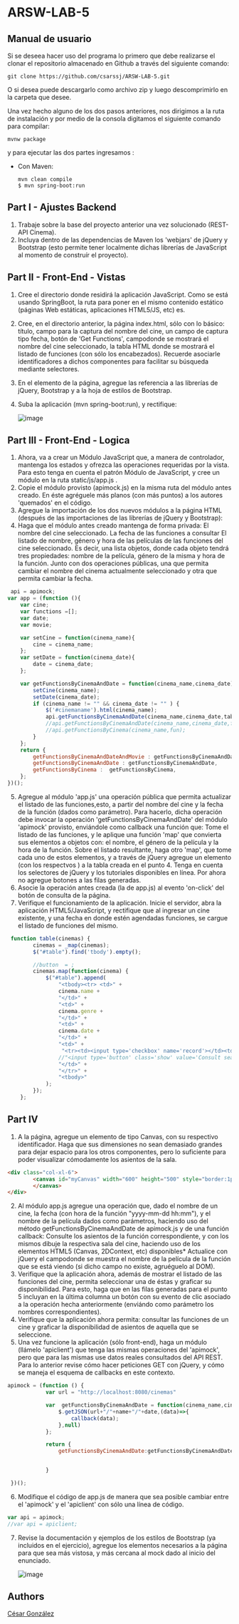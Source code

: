 # ARSW-LAB-5

## Manual de usuario

Si se deseea hacer uso del programa lo primero que debe realizarse el clonar el repositorio almacenado en Github a través del siguiente comando:

```
git clone https://github.com/csarssj/ARSW-LAB-5.git

```
O si desea puede descargarlo como archivo zip y luego descomprimirlo en la carpeta que desee.

Una vez hecho alguno de los dos pasos anteriores, nos dirigimos a la ruta de instalación y por medio de la consola digitamos el siguiente comando para compilar:

```
mvnw package
```
y para ejecutar las dos partes ingresamos :
 
 * Con Maven:
 	```
	mvn clean compile
	$ mvn spring-boot:run
	```
## Part I - Ajustes Backend
1. Trabaje sobre la base del proyecto anterior una vez solucionado (REST-API Cinema).
2. Incluya dentro de las dependencias de Maven los 'webjars' de jQuery y Bootstrap (esto permite tener localmente dichas librerías de JavaScript al momento de construír el proyecto).

## Part II - Front-End - Vistas

1. Cree el directorio donde residirá la aplicación JavaScript. Como se está usando SpringBoot, la ruta para poner en el mismo contenido estático (páginas Web estáticas, aplicaciones HTML5/JS, etc) es.
	
2. Cree, en el directorio anterior, la página index.html, sólo con lo básico: título, campo para la captura del nombre del cine, un campo de captura tipo fecha, botón de 'Get Functions', campodonde se mostrará el nombre del cine seleccionado, la tabla HTML donde se mostrará el listado de funciones (con sólo los encabezados). Recuerde asociarle identificadores a dichos componentes para facilitar su búsqueda mediante selectores.
3. En el elemento <head> de la página, agregue las referencia a las librerías de jQuery, Bootstrap y a la hoja de estilos de Bootstrap.
4. Suba la aplicación (mvn spring-boot:run), y rectifique:
	
	![image](https://github.com/csarssj/ARSW-LAB-5/blob/master/img/1.png)
	
## Part III - Front-End - Logica

1. Ahora, va a crear un Módulo JavaScript que, a manera de controlador, mantenga los estados y ofrezca las operaciones requeridas por la vista. Para esto tenga en cuenta el patrón Módulo de JavaScript, y cree un módulo en la ruta static/js/app.js .
2. Copie el módulo provisto (apimock.js) en la misma ruta del módulo antes creado. En éste agréguele más planos (con más puntos) a los autores 'quemados' en el código.
3. Agregue la importación de los dos nuevos módulos a la página HTML (después de las importaciones de las librerías de jQuery y Bootstrap):
4. Haga que el módulo antes creado mantenga de forma privada:
El nombre del cine seleccionado.
La fecha de las funciones a consultar
El listado de nombre, género y hora de las películas de las funciones del cine seleccionado. Es decir, una lista objetos, donde cada objeto tendrá tres propiedades: nombre de la película, género de la misma y hora de la función.
Junto con dos operaciones públicas, una que permita cambiar el nombre del cinema actualmente seleccionado y otra que permita cambiar la fecha.

```javascript
 api = apimock;
var app = (function (){
	var cine;
	var functions =[];
	var date;
	var movie;

	var setCine = function(cinema_name){
		cine = cinema_name;
	};
	var setDate = function(cinema_date){
		date = cinema_date;
	};

	var getFunctionsByCinemaAndDate = function(cinema_name,cinema_date) {
        setCine(cinema_name);
        setDate(cinema_date);
        if (cinema_name != "" && cinema_date != "" ) {
            $('#cinemaname').html(cinema_name);
            api.getFunctionsByCinemaAndDate(cinema_name,cinema_date,table);
            //api.getFunctionsByCinemaAndDate(cinema_name,cinema_date,fun);
            //api.getFunctionsByCinema(cinema_name,fun);
        }
    };
	return {
	    getFunctionsByCinemaAndDateAndMovie : getFunctionsByCinemaAndDateAndMovie,
		getFunctionsByCinemaAndDate : getFunctionsByCinemaAndDate,
		getFunctionsByCinema :  getFunctionsByCinema,
	};
})();
```
5. Agregue al módulo 'app.js' una operación pública que permita actualizar el listado de las funciones,esto, a partir del nombre del cine y la fecha de la función (dados como parámetro). Para hacerlo, dicha operación debe invocar la operación 'getFunctionsByCinemaAndDate' del módulo 'apimock' provisto, enviándole como callback una función que:
Tome el listado de las funciones, y le aplique una función 'map' que convierta sus elementos a objetos con: el nombre, el género de la película y la hora de la función.
Sobre el listado resultante, haga otro 'map', que tome cada uno de estos elementos, y a través de jQuery agregue un elemento <tr> (con los respectvos <td>) a la tabla creada en el punto 4. Tenga en cuenta los selectores de jQuery y los tutoriales disponibles en línea. Por ahora no agregue botones a las filas generadas.
6. Asocie la operación antes creada (la de app.js) al evento 'on-click' del botón de consulta de la página.
7. Verifique el funcionamiento de la aplicación. Inicie el servidor, abra la aplicación HTML5/JavaScript, y rectifique que al ingresar un cine existente, y una fecha en donde estén agendadas funciones, se cargue el listado de funciones del mismo.
	
```javascript
 function table(cinemas) {
        cinemas = _map(cinemas);
		$("#table").find('tbody').empty();

		//button  = ;
        cinemas.map(function(cinema) {
            $("#table").append(
				"<tbody><tr> <td>" +
                cinema.name +
                "</td>" +
                "<td>" +
                cinema.genre +
                "</td>" +
                "<td>" +
				cinema.date +
                "</td>" +
                "<td>" +
                 "<tr><td><input type='checkbox' name='record'></td><td>" +
                //"<input type='button' class='show' value='Consult seats' onclick='app.getFunctionsByCinemaAndDate(\""+cinema.name+"\",\""+cinema.date+"\",\""+getSeats+"\")'></input>"+
				"</td>" +
                "</tr>" +
				"<tbody>"
            );
        });
    };
```
## Part IV

1. A la página, agregue un elemento de tipo Canvas, con su respectivo identificador. Haga que sus dimensiones no sean demasiado grandes para dejar espacio para los otros componentes, pero lo suficiente para poder visualizar cómodamente los asientos de la sala.

```HTML
<div class="col-xl-6">
        <canvas id="myCanvas" width="600" height="500" style="border:1px solid #000000;">
        </canvas>
</div>
```
2. Al módulo app.js agregue una operación que, dado el nombre de un cine, la fecha (con hora de la función "yyyy-mm-dd hh:mm"), y el nombre de la película dados como parámetros, haciendo uso del método getFunctionsByCinemaAndDate de apimock.js y de una función callback:
Consulte los asientos de la función correspondiente, y con los mismos dibuje la respectiva sala del cine, haciendo uso de los elementos HTML5 (Canvas, 2DContext, etc) disponibles* Actualice con jQuery el campodonde se muestra el nombre de la película de la función que se está viendo (si dicho campo no existe, agruéguelo al DOM).
3. Verifique que la aplicación ahora, además de mostrar el listado de las funciones del cine, permita seleccionar una de éstas y graficar su disponibilidad. Para esto, haga que en las filas generadas para el punto 5 incluyan en la última columna un botón con su evento de clic asociado a la operación hecha anteriormente (enviándo como parámetro los nombres correspondientes).
4. Verifique que la aplicación ahora permita: consultar las funciones de un cine y graficar la disponibilidad de asientos de aquella que se seleccione.
5. Una vez funcione la aplicación (sólo front-end), haga un módulo (llámelo 'apiclient') que tenga las mismas operaciones del 'apimock', pero que para las mismas use datos reales consultados del API REST. Para lo anterior revise cómo hacer peticiones GET con jQuery, y cómo se maneja el esquema de callbacks en este contexto.

```javascript
apimock = (function () {
            var url = "http://localhost:8080/cinemas"

            var  getFunctionsByCinemaAndDate = function(cinema_name,cinema_date,callback){
                $.getJSON(url+"/"+name+"/"+date,(data)=>{
                    callback(data);
                },null)
            };

            return {
                getFunctionsByCinemaAndDate:getFunctionsByCinemaAndDate


            }

 })();
```
6. Modifique el código de app.js de manera que sea posible cambiar entre el 'apimock' y el 'apiclient' con sólo una línea de código.
```javascript
var api = apimock;
//var api = apiclient;
```
7. Revise la documentación y ejemplos de los estilos de Bootstrap (ya incluidos en el ejercicio), agregue los elementos necesarios a la página para que sea más vistosa, y más cercana al mock dado al inicio del enunciado.

	![image](https://github.com/csarssj/ARSW-LAB-5/blob/master/img/4.png)
	
## Authors

[César González](https://github.com/csarssj) 
